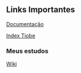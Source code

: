 
## Links Importantes

[Documentação](https://www.python.org/doc/versions/)

[Index Tiobe](https://www.tiobe.com/tiobe-index/)

### Meus estudos

[Wiki](https://github.com/stmarques/python/wiki/)
